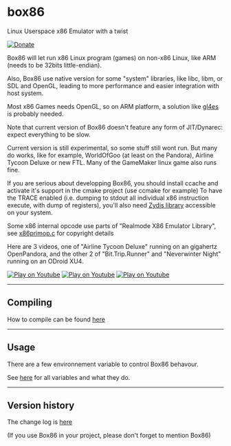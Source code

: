 # box86

Linux Userspace x86 Emulator with a twist

[![Donate](https://img.shields.io/badge/Donate-PayPal-green.svg)](https://www.paypal.com/cgi-bin/webscr?cmd=_donations&business=LU8Y2T62ZWFHU)

Box86 will let run x86 Linux program (games) on non-x86 Linux, like ARM (needs to be 32bits little-endian).

Also, Box86 use native version for some "system" libraries, like libc, libm, or SDL and OpenGL, leading to more performance and easier integration with host system.

Most x86 Games needs OpenGL, so on ARM platform, a solution like [gl4es](https://github.com/ptitSeb/gl4es) is probably needed.

Note that current version of Box86 doesn't feature any form of JIT/Dynarec: expect everything to be slow.

Current version is still experimental, so some stuff still wont run. But many do works, like for example, WorldOfGoo (at least on the Pandora), Airline Tycoon Deluxe or new FTL. Many of the GameMaker linux game also runs fine.

If you are serious about developping Box86, you should install ccache and activate it's support in the cmake project (use ccmake for example)
To have the TRACE enabled (i.e. dumping to stdout all individual x86 instruction execute, with dump of registers), you'll also need [Zydis library](https://github.com/zyantific/zydis) accessible on your system.

Some x86 internal opcode use parts of "Realmode X86 Emulator Library", see [x86primop.c](src/x86primop.c) for copyright details

Here are 3 videos, one of "Airline Tycoon Deluxe" running on an gigahertz OpenPandora, and the other 2 of "Bit.Trip.Runner" and "Neverwinter Night" running on an ODroid XU4.

[![Play on Youtube](https://img.youtube.com/vi/bLt0hMoFDLk/3.jpg)](https://www.youtube.com/watch?v=bLt0hMoFDLk) [![Play on Youtube](https://img.youtube.com/vi/8hr71S029Hg/1.jpg)](https://www.youtube.com/watch?v=8hr71S029Hg) [![Play on Youtube](https://img.youtube.com/vi/B4YN37z3-ws/1.jpg)](https://www.youtube.com/watch?v=B4YN37z3-ws)

----

Compiling
----
How to compile can be found [here](COMPILE.md)

----

Usage
----

There are a few environnement variable to control Box86 behavour.

See [here](USAGE.md) for all variables and what they do.

----

Version history
----

The change log is [here](CHANGELOG.md)


(If you use Box86 in your project, please don't forget to mention Box86)

